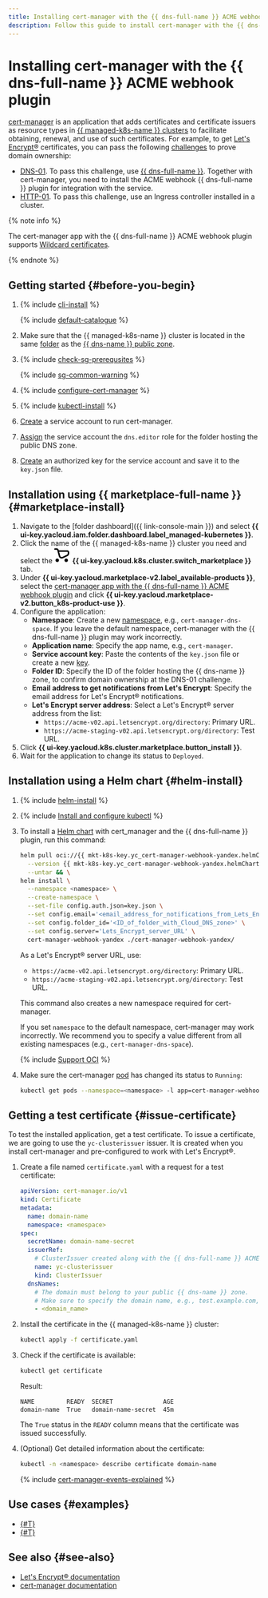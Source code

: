 ```yaml
---
title: Installing cert-manager with the {{ dns-full-name }} ACME webhook plugin
description: Follow this guide to install cert-manager with the {{ dns-name }} ACME webhook plugin.
---
```


# Installing cert-manager with the {{ dns-full-name }} ACME webhook plugin


[cert-manager](https://cert-manager.io) is an application that adds certificates and certificate issuers as resource types in [{{ managed-k8s-name }} clusters](../../concepts/index.md#kubernetes-cluster) to facilitate obtaining, renewal, and use of such certificates. For example, to get [Let's Encrypt®](https://letsencrypt.org/) certificates, you can pass the following [challenges](https://letsencrypt.org/docs/challenge-types/) to prove domain ownership:

* [DNS-01](https://letsencrypt.org/docs/challenge-types/#dns-01-challenge). To pass this challenge, use [{{ dns-full-name }}](../../../dns/). Together with cert-manager, you need to install the ACME webhook {{ dns-full-name }} plugin for integration with the service.
* [HTTP-01](https://letsencrypt.org/docs/challenge-types/#http-01-challenge). To pass this challenge, use an Ingress controller installed in a cluster.

{% note info %}

The cert-manager app with the {{ dns-full-name }} ACME webhook plugin supports [Wildcard certificates](https://en.wikipedia.org/wiki/Public_key_certificate#Wildcard_certificate).

{% endnote %}

## Getting started {#before-you-begin}

1. {% include [cli-install](../../../_includes/cli-install.md) %}

   {% include [default-catalogue](../../../_includes/default-catalogue.md) %}

1. Make sure that the {{ managed-k8s-name }} cluster is located in the same [folder](../../../resource-manager/concepts/resources-hierarchy.md#folder) as the [{{ dns-name }} public zone](../../../dns/concepts/dns-zone.md#public-zones).

1. {% include [check-sg-prerequsites](../../../_includes/managed-kubernetes/security-groups/check-sg-prerequsites-lvl3.md) %}

    {% include [sg-common-warning](../../../_includes/managed-kubernetes/security-groups/sg-common-warning.md) %}

1. {% include [configure-cert-manager](../../../_includes/managed-kubernetes/security-groups/configure-cert-manager.md) %}
1. {% include [kubectl-install](../../../_includes/managed-kubernetes/kubectl-install.md) %}
1. [Create](../../../iam/operations/sa/create.md) a service account to run cert-manager.
1. [Assign](../../../iam/operations/sa/assign-role-for-sa.md) the service account the `dns.editor` role for the folder hosting the public DNS zone.
1. [Create](../../../iam/operations/authentication/manage-authorized-keys.md#create-authorized-key) an authorized key for the service account and save it to the `key.json` file.

## Installation using {{ marketplace-full-name }} {#marketplace-install}

1. Navigate to the [folder dashboard]({{ link-console-main }}) and select **{{ ui-key.yacloud.iam.folder.dashboard.label_managed-kubernetes }}**.
1. Click the name of the {{ managed-k8s-name }} cluster you need and select the ![image](../../../_assets/console-icons/shopping-cart.svg) **{{ ui-key.yacloud.k8s.cluster.switch_marketplace }}** tab.
1. Under **{{ ui-key.yacloud.marketplace-v2.label_available-products }}**, select the [cert-manager app with the {{ dns-full-name }} ACME webhook plugin](/marketplace/products/yc/cert-manager-webhook-yandex) and click **{{ ui-key.yacloud.marketplace-v2.button_k8s-product-use }}**.
1. Configure the application:
   * **Namespace**: Create a new [namespace](../../concepts/index.md#namespace), e.g., `cert-manager-dns-space`. If you leave the default namespace, cert-manager with the {{ dns-full-name }} plugin may work incorrectly.
   * **Application name**: Specify the app name, e.g., `cert-manager`.
   * **Service account key**: Paste the contents of the `key.json` file or create a new [key](../../../iam/concepts/authorization/key.md).
   * **Folder ID**: Specify the ID of the folder hosting the {{ dns-name }} zone, to confirm domain ownership at the DNS-01 challenge.
   * **Email address to get notifications from Let's Encrypt**: Specify the email address for Let's Encrypt® notifications.
   * **Let's Encrypt server address**: Select a Let's Encrypt® server address from the list:
     * `https://acme-v02.api.letsencrypt.org/directory`: Primary URL.
     * `https://acme-staging-v02.api.letsencrypt.org/directory`: Test URL.
1. Click **{{ ui-key.yacloud.k8s.cluster.marketplace.button_install }}**.
1. Wait for the application to change its status to `Deployed`.

## Installation using a Helm chart {#helm-install}

1. {% include [helm-install](../../../_includes/managed-kubernetes/helm-install.md) %}
1. {% include [Install and configure kubectl](../../../_includes/managed-kubernetes/kubectl-install.md) %}
1. To install a [Helm chart](https://helm.sh/docs/topics/charts/) with cert_manager and the {{ dns-full-name }} plugin, run this command:

   ```bash
   helm pull oci://{{ mkt-k8s-key.yc_cert-manager-webhook-yandex.helmChart.name }} \
     --version {{ mkt-k8s-key.yc_cert-manager-webhook-yandex.helmChart.tag }} \
     --untar && \
   helm install \
     --namespace <namespace> \
     --create-namespace \
     --set-file config.auth.json=key.json \
     --set config.email='<email_address_for_notifications_from_Lets_Encrypt>' \
     --set config.folder_id='<ID_of_folder_with_Cloud_DNS_zone>' \
     --set config.server='Lets_Encrypt_server_URL' \
     cert-manager-webhook-yandex ./cert-manager-webhook-yandex/
   ```

   As a Let's Encrypt® server URL, use:
   * `https://acme-v02.api.letsencrypt.org/directory`: Primary URL.
   * `https://acme-staging-v02.api.letsencrypt.org/directory`: Test URL.

   This command also creates a new namespace required for cert-manager.

   If you set `namespace` to the default namespace, cert-manager may work incorrectly. We recommend you to specify a value different from all existing namespaces (e.g., `cert-manager-dns-space`).

   {% include [Support OCI](../../../_includes/managed-kubernetes/note-helm-experimental-oci.md) %}

1. Make sure the cert-manager [pod](../../concepts/index.md#pod) has changed its status to `Running`:

   ```bash
   kubectl get pods --namespace=<namespace> -l app=cert-manager-webhook-yandex -w
   ```

## Getting a test certificate {#issue-certificate}

To test the installed application, get a test certificate. To issue a certificate, we are going to use the `yc-clusterissuer` issuer. It is created when you install cert-manager and pre-configured to work with Let's Encrypt®.

1. Create a file named `certificate.yaml` with a request for a test certificate:

   ```yaml
   apiVersion: cert-manager.io/v1
   kind: Certificate
   metadata:
     name: domain-name
     namespace: <namespace>
   spec:
     secretName: domain-name-secret
     issuerRef:
       # ClusterIssuer created along with the {{ dns-full-name }} ACME webhook.
       name: yc-clusterissuer
       kind: ClusterIssuer
     dnsNames:
       # The domain must belong to your public {{ dns-name }} zone.
       # Make sure to specify the domain name, e.g., test.example.com, rather than the DNS record name.
       - <domain_name>
   ```

1. Install the certificate in the {{ managed-k8s-name }} cluster:

   ```bash
   kubectl apply -f certificate.yaml
   ```

1. Check if the certificate is available:

   ```bash
   kubectl get certificate
   ```

   Result:

   ```text
   NAME         READY  SECRET              AGE
   domain-name  True   domain-name-secret  45m
   ```

    The `True` status in the `READY` column means that the certificate was issued successfully.

1. (Optional) Get detailed information about the certificate:

    ```bash
    kubectl -n <namespace> describe certificate domain-name
    ```

    {% include [cert-manager-events-explained](../../../_includes/managed-kubernetes/cert-manager-events-explained.md) %}

## Use cases {#examples}

* [{#T}](../../tutorials/dnschallenge.md)
* [{#T}](../../tutorials/ingress-cert-manager.md)

## See also {#see-also}

* [Let's Encrypt® documentation](https://letsencrypt.org/docs/client-options/)
* [cert-manager documentation](https://cert-manager.io/docs/configuration/)
